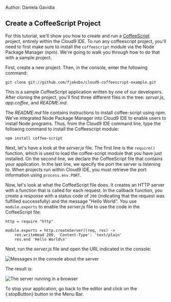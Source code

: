 Author: Daniela Gavidia

## Create a CoffeeScript Project

For this tutorial, we'll show you how to create and run a [CoffeeScript](http://coffeescript.org/) project, entirely within the Cloud9 IDE. To run any coffeescript project, you'll need to first make sure to install the `coffeescript` module via the Node Package Manager (npm). We're going to walk you through how to do that with a sample project.

First, create a new project. Then, in the console, enter the following command:

	git clone git://github.com/fjakobs/cloud9-coffeescript-example.git
    
This is a sample CoffeeScript application written by one of our developers. After cloning the project, you'll find three different files in the tree: _server.js_, _app.coffee_, and _README.md_.

The _README.md_ file contains instructions to install coffee-script using npm. We've integrated Node Package Manager into Cloud9 IDE to enable users to install Node programs. Thus, from the Cloud9 IDE command line, type the following command to install the Coffeescript module:

	npm install coffee-script

Next, let's have a look at the _server.js_ file. The first line is the `require()` function, which is used to load the coffee-script module that you have just installed. On the second line, we declare the CoffeeScript file that contains your application. In the last line, we specify the port the server is listening to. When projects run within Cloud9 IDE, you must retrieve the port information using `process.env.PORT`.

Now, let's look at what the CoffeeScript file does. It creates an HTTP server with a function that is called for each request. In the callback function, you create a response with a status code of `200` (indicating that the request was fulfilled successfully) and the message "Hello World". You use `module.exports` to enable the _server.js_ file to use the code in the CoffeeScript file:

	http = require "http"

	module.exports = http.createServer((req, res) ->
		res.writeHead 200, 'Content-Type': 'text/plain'
		res.end 'Hello World\n'

Next, run the _server.js_ file and open the URL indicated in the console:

![Messages in the console about the server](./images/consoleServerMessage.png)

The result is:

![The server running in a browser](./images/coffeescriptServer.png)

To stop your application, go back to the editor and click on the {:stopButton} button in the Menu Bar.